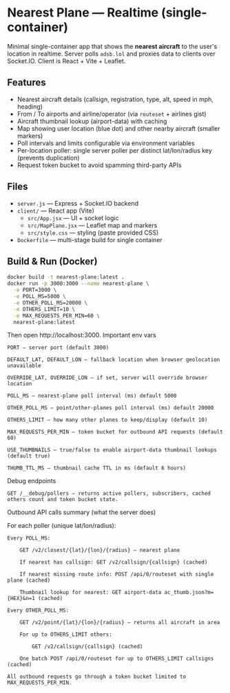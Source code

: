 # Nearest Plane — Realtime (single-container)

Minimal single-container app that shows the **nearest aircraft** to the user's location in realtime. Server polls `adsb.lol` and proxies data to clients over Socket.IO. Client is React + Vite + Leaflet.

## Features
- Nearest aircraft details (callsign, registration, type, alt, speed in mph, heading)
- From / To airports and airline/operator (via `routeset` + airlines gist)
- Aircraft thumbnail lookup (airport-data) with caching
- Map showing user location (blue dot) and other nearby aircraft (smaller markers)
- Poll intervals and limits configurable via environment variables
- Per-location poller: single server poller per distinct lat/lon/radius key (prevents duplication)
- Request token bucket to avoid spamming third-party APIs

## Files
- `server.js` — Express + Socket.IO backend
- `client/` — React app (Vite)
  - `src/App.jsx` — UI + socket logic
  - `src/MapPlane.jsx` — Leaflet map and markers
  - `src/style.css` — styling (paste provided CSS)
- `Dockerfile` — multi-stage build for single container

## Build & Run (Docker)
```bash
docker build -t nearest-plane:latest .
docker run -p 3000:3000 --name nearest-plane \
  -e PORT=3000 \
  -e POLL_MS=5000 \
  -e OTHER_POLL_MS=20000 \
  -e OTHERS_LIMIT=10 \
  -e MAX_REQUESTS_PER_MIN=60 \
  nearest-plane:latest
  ```

Then open http://localhost:3000.
Important env vars

    PORT — server port (default 3000)

    DEFAULT_LAT, DEFAULT_LON — fallback location when browser geolocation unavailable

    OVERRIDE_LAT, OVERRIDE_LON — if set, server will override browser location

    POLL_MS — nearest-plane poll interval (ms) default 5000

    OTHER_POLL_MS — point/other-planes poll interval (ms) default 20000

    OTHERS_LIMIT — how many other planes to keep/display (default 10)

    MAX_REQUESTS_PER_MIN — token bucket for outbound API requests (default 60)

    USE_THUMBNAILS — true/false to enable airport-data thumbnail lookups (default true)

    THUMB_TTL_MS — thumbnail cache TTL in ms (default 6 hours)

Debug endpoints

    GET /__debug/pollers — returns active pollers, subscribers, cached others count and token bucket state.

Outbound API calls summary (what the server does)

For each poller (unique lat/lon/radius):

    Every POLL_MS:

        GET /v2/closest/{lat}/{lon}/{radius} — nearest plane

        If nearest has callsign: GET /v2/callsign/{callsign} (cached)

        If nearest missing route info: POST /api/0/routeset with single plane (cached)

        Thumbnail lookup for nearest: GET airport-data ac_thumb.json?m={HEX}&n=1 (cached)

    Every OTHER_POLL_MS:

        GET /v2/point/{lat}/{lon}/{radius} — returns all aircraft in area

        For up to OTHERS_LIMIT others:

            GET /v2/callsign/{callsign} (cached)

        One batch POST /api/0/routeset for up to OTHERS_LIMIT callsigns (cached)

    All outbound requests go through a token bucket limited to MAX_REQUESTS_PER_MIN.

 